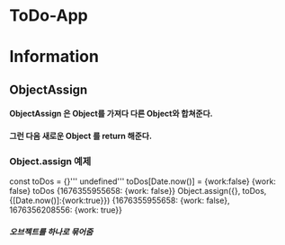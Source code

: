 # ToDo-App

# Information
## ObjectAssign
#### ObjectAssign 은 Object를 가져다 다른 Object와 합쳐준다.
#### 그런 다음 새로운 Object 를 return 해준다.

### Object.assign 예제
const toDos = {}'''
undefined'''
toDos[Date.now()] = {work:false}
{work: false}
toDos
{1676355955658: {work: false}}
Object.assign({}, toDos, {[Date.now()]:{work:true}})
{1676355955658: {work: false}, 1676356208556: {work: true}}
##### 오브젝트를 하나로 묶어줌
